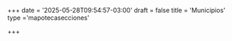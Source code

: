 +++
date = '2025-05-28T09:54:57-03:00'
draft = false
title = 'Municipios'
type ='mapotecasecciones'

+++
